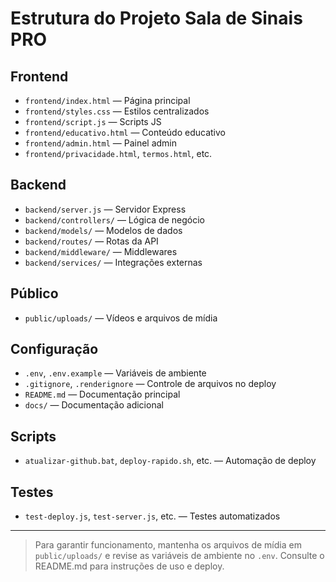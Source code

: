 # Estrutura do Projeto Sala de Sinais PRO

## Frontend
- `frontend/index.html` — Página principal
- `frontend/styles.css` — Estilos centralizados
- `frontend/script.js` — Scripts JS
- `frontend/educativo.html` — Conteúdo educativo
- `frontend/admin.html` — Painel admin
- `frontend/privacidade.html`, `termos.html`, etc.

## Backend
- `backend/server.js` — Servidor Express
- `backend/controllers/` — Lógica de negócio
- `backend/models/` — Modelos de dados
- `backend/routes/` — Rotas da API
- `backend/middleware/` — Middlewares
- `backend/services/` — Integrações externas

## Público
- `public/uploads/` — Vídeos e arquivos de mídia

## Configuração
- `.env`, `.env.example` — Variáveis de ambiente
- `.gitignore`, `.renderignore` — Controle de arquivos no deploy
- `README.md` — Documentação principal
- `docs/` — Documentação adicional

## Scripts
- `atualizar-github.bat`, `deploy-rapido.sh`, etc. — Automação de deploy

## Testes
- `test-deploy.js`, `test-server.js`, etc. — Testes automatizados

---

> Para garantir funcionamento, mantenha os arquivos de mídia em `public/uploads/` e revise as variáveis de ambiente no `.env`.
> Consulte o README.md para instruções de uso e deploy.